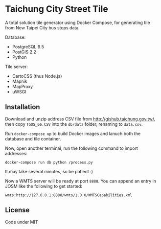 # Taichung City Street Tile

A total solution tile generator using Docker Compose,
for generating tile from New Taipei City bus stops data.

Database:

* PostgreSQL 9.5
* PostGIS 2.2
* Python

Tile server:

* CartoCSS (thus Node.js)
* Mapnik
* MapProxy
* uWSGI

## Installation

Download and unzip address CSV file from <http://gishub.taichung.gov.tw/>,
then copy `TGOS_66.CSV` into the `db/data` folder, renaming to `data.csv`.

Run `docker-compose up` to build Docker images and lanuch both
the database and tile container.

Now, open another terminal, run the following command to import addresses:

    docker-compose run db python /process.py

It may take several minutes, so be patient :)

Now a WMTS server will be ready at port `8888`. You can append an entry
in JOSM like the following to get started:

    wmts:http://127.0.0.1:8888/wmts/1.0.0/WMTSCapabilities.xml


## License

Code under MIT
